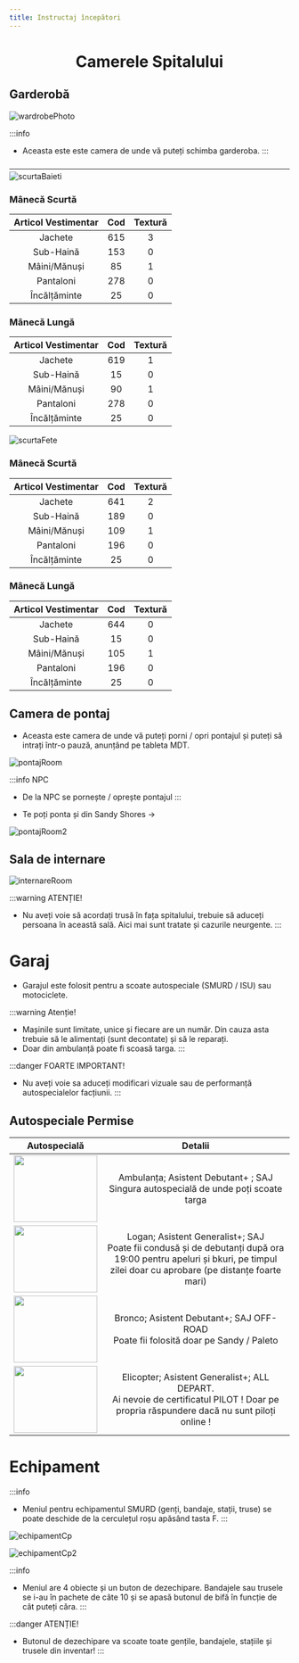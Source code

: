 ```yaml
---
title: Instructaj începători
---
```


# <span class="title-font"><center>Camerele Spitalului</center></span>

## <span class="header-font">Garderobă</span>

![wardrobePhoto](https://i.imgur.com/HevcoB2.png)

:::info
- Aceasta este este camera de unde vă puteți schimba garderoba.
:::

<hr style="transform: translateY(10px)"/>

![scurtaBaieti](https://i.imgur.com/lyMfB2f.png)

### Mânecă Scurtă
|  Articol Vestimentar  |    Cod   |  Textură |
| :-----------:         |   :-----:|  :-----: |
|     Jachete           |    615   |     3    |
|     Sub-Haină         |    153   |     0    |
|     Mâini/Mănuși      |    85    |     1    |
|     Pantaloni         |    278   |     0    |
|     Încălțăminte      |    25    |     0    |

### Mânecă Lungă
|  Articol Vestimentar  |    Cod   |  Textură |
| :-----------:         |   :-----:|  :-----: |
|     Jachete           |    619   |     1    |
|     Sub-Haină         |    15    |     0    |
|     Mâini/Mănuși      |    90    |     1    |
|     Pantaloni         |    278   |     0    |
|     Încălțăminte      |    25    |     0    |

![scurtaFete](https://i.imgur.com/Oh8Uexv.png)

### <span class="title-font">Mânecă Scurtă</span>
|  Articol Vestimentar  |    Cod   |  Textură |
| :-----------:         |   :-----:|  :-----: |
|     Jachete           |    641   |     2    |
|     Sub-Haină         |    189   |     0    |
|     Mâini/Mănuși      |    109   |     1    |
|     Pantaloni         |    196   |     0    |
|     Încălțăminte      |    25    |     0    |

### <span class="title-font">Mânecă Lungă</span>
|  Articol Vestimentar  |    Cod   |  Textură |
| :-----------:         |   :-----:|  :-----: |
|     Jachete           |    644   |     0    |
|     Sub-Haină         |    15    |     0    |
|     Mâini/Mănuși      |    105   |     1    |
|     Pantaloni         |    196   |     0    |
|     Încălțăminte      |    25    |     0    |

## <span class="header-font">Camera de pontaj</span>

- Aceasta este camera de unde vă puteți porni / opri pontajul și puteți să intrați într-o pauză, anunțând pe tableta MDT.

![pontajRoom](https://i.imgur.com/McUkcWG.png)

:::info NPC
- De la NPC se pornește / oprește pontajul
:::

- Te poți ponta și din Sandy Shores ->

![pontajRoom2](https://i.imgur.com/m6CAhUL.png)

## <span class="header-font">Sala de internare</span>

![internareRoom](https://i.imgur.com/gAKTE0A.png)

:::warning ATENȚIE!
- Nu aveți voie să acordați trusă în fața spitalului, trebuie să aduceți persoana în această sală. Aici mai sunt tratate și cazurile neurgente.
:::

# <span class="header-font">Garaj</span>

- Garajul este folosit pentru a scoate autospeciale (SMURD / ISU) sau motociclete.

:::warning Atenție!
- Mașinile sunt limitate, unice și fiecare are un număr. Din cauza asta trebuie să le alimentați (sunt decontate) și să le reparați.
- Doar din ambulanță poate fi scoasă targa.
:::

:::danger FOARTE IMPORTANT!
- Nu aveți voie sa aduceți modificari vizuale sau de performanță autospecialelor facțiunii.
:::

## <span class="title-font">Autospeciale Permise</span>

|  Autospecială                                                                 |    Detalii   
| :-----------:                                                                 |   :-----:|
|     <img src="https://i.imgur.com/Uwz4wrA.png" height="120px" width="150px"/>   |   Ambulanța; Asistent Debutant+ ; SAJ<br> Singura autospecială de unde poți scoate targa	 |
|     <img src="https://i.imgur.com/RT80OSx.png" height="120px" width="150px"/>   |    Logan; Asistent Generalist+; SAJ<br>Poate fii condusă și de debutanți după ora 19:00 pentru apeluri și bkuri, pe timpul zilei doar cu aprobare (pe distanțe foarte mari) |
|     <img src="https://i.imgur.com/UMYfpZR.png" height="120px" width="150px"/>   |    Bronco; Asistent Debutant+; SAJ OFF-ROAD<br>Poate fii folosită doar pe Sandy / Paleto   |
|     <img src="https://i.imgur.com/lq936vX.png" height="120px" width="150px"/>   |    Elicopter; Asistent Generalist+; ALL DEPART.<br>Ai nevoie de certificatul PILOT ! Doar pe propria răspundere dacă nu sunt piloți online !   |

# <span class="header-font">Echipament</span>

:::info
- Meniul pentru echipamentul SMURD (genți, bandaje, stații, truse) se poate deschide de la cerculețul roșu apăsând tasta F.
:::

![echipamentCp](https://i.imgur.com/vEiJZsJ.png)

![echipamentCp2](https://i.imgur.com/IGMdBdk.png)

:::info 
- Meniul are 4 obiecte și un buton de dezechipare. Bandajele sau trusele se i-au în pachete de câte 10 și se apasă butonul de bifă în funcție de cât puteți căra.
:::

:::danger ATENȚIE!
- Butonul de dezechipare va scoate toate gențile, bandajele, stațiile și trusele din inventar!
:::